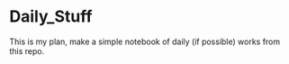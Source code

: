 # Daily_Stuff
This is my plan, make a simple notebook of daily (if possible) works from this repo. 
